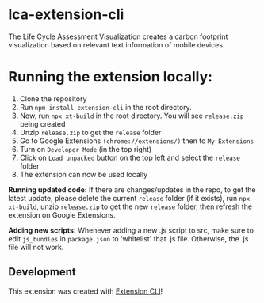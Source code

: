 # lca-extension-cli

The Life Cycle Assessment Visualization creates a carbon footprint visualization based on relevant text information of mobile devices.

# Running the extension locally:
1. Clone the repository
2. Run `npm install extension-cli` in the root directory.
3. Now, run `npx xt-build` in the root directory. You will see `release.zip` being created
4. Unzip `release.zip` to get the `release` folder
5. Go to Google Extensions `(chrome://extensions/)` then to `My Extensions`
6. Turn on `Developer Mode` (in the top right)
7. Click on `Load unpacked` button on the top left and select the `release` folder
8. The extension can now be used locally

**Running updated code:** If there are changes/updates in the repo, to get the latest update, please delete the current `release` folder (if it exists), run `npx xt-build`, unzip `release.zip` to get the new `release` folder, then refresh the extension on Google Extensions.

**Adding new scripts:**  Whenever adding a new .js script to src, make sure to edit `js_bundles` in `package.json` to 'whitelist' that .js file. Otherwise, the .js file will not work.

## Development

This extension was created with [Extension CLI](https://oss.mobilefirst.me/extension-cli/)!

